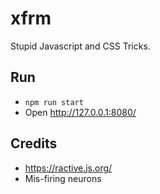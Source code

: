 # xfrm

Stupid Javascript and CSS Tricks.

## Run
- `npm run start`
- Open http://127.0.0.1:8080/

## Credits
- https://ractive.js.org/
- Mis-firing neurons

